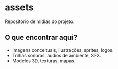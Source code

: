 # assets

Repositório de mídias do projeto.

## O que encontrar aqui?

- Imagens conceituais, ilustrações, sprites, logos.
- Trilhas sonoras, áudios de ambiente, SFX.
- Modelos 3D, texturas, mapas.

